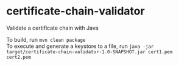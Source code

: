 # certificate-chain-validator
Validate a certificate chain with Java

To build, run `mvn clean package` <br>
To execute and generate a keystore to a file, run `java -jar target/certificate-chain-validator-1.0-SNAPSHOT.jar cert1.pem cert2.pem`
